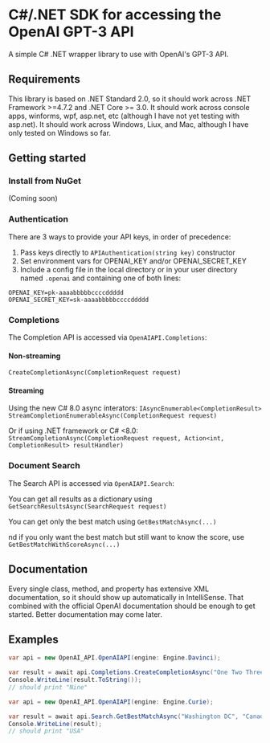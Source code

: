 # C#/.NET SDK for accessing the OpenAI GPT-3 API 

A simple C# .NET wrapper library to use with OpenAI's GPT-3 API.

## Requirements

This library is based on .NET Standard 2.0, so it should work across .NET Framework >=4.7.2 and .NET Core >= 3.0.  It should work across console apps, winforms, wpf, asp.net, etc (although I have not yet testing with asp.net).  It should work across Windows, Liux, and Mac, although I have only tested on Windows so far.

## Getting started

### Install from NuGet
(Coming soon)

### Authentication
There are 3 ways to provide your API keys, in order of precedence:
1.  Pass keys directly to `APIAuthentication(string key)` constructor
2.  Set environment vars for OPENAI_KEY and/or OPENAI_SECRET_KEY
3.  Include a config file in the local directory or in your user directory named `.openai` and containing one of both lines:
```
OPENAI_KEY=pk-aaaabbbbbccccddddd
OPENAI_SECRET_KEY=sk-aaaabbbbbccccddddd
```

### Completions
The Completion API is accessed via `OpenAIAPI.Completions`:

#### Non-streaming
`CreateCompletionAsync(CompletionRequest request)`

#### Streaming
Using the new C# 8.0 async interators:
`IAsyncEnumerable<CompletionResult> StreamCompletionEnumerableAsync(CompletionRequest request)`

Or if using .NET framework or C# <8.0:
`StreamCompletionAsync(CompletionRequest request, Action<int, CompletionResult> resultHandler)`

### Document Search
The Search API is accessed via `OpenAIAPI.Search`:

You can get all results as a dictionary using `GetSearchResultsAsync(SearchRequest request)`

You can get only the best match using `GetBestMatchAsync(...)`

nd if you only want the best match but still want to know the score, use `GetBestMatchWithScoreAsync(...)`

## Documentation

Every single class, method, and property has extensive XML documentation, so it should show up automatically in IntelliSense.  That combined with the official OpenAI documentation should be enough to get started.  Better documentation may come later.

## Examples

```csharp
var api = new OpenAI_API.OpenAIAPI(engine: Engine.Davinci);

var result = await api.Completions.CreateCompletionAsync("One Two Three Four Five Six Seven Eight Nine One Two Three Four Five Six Seven Eight", temperature: 0.1);
Console.WriteLine(result.ToString());
// should print "Nine"
```

```csharp
var api = new OpenAI_API.OpenAIAPI(engine: Engine.Curie);

var result = await api.Search.GetBestMatchAsync("Washington DC", "Canada", "China", "USA", "Spain");
Console.WriteLine(result);
// should print "USA"
```